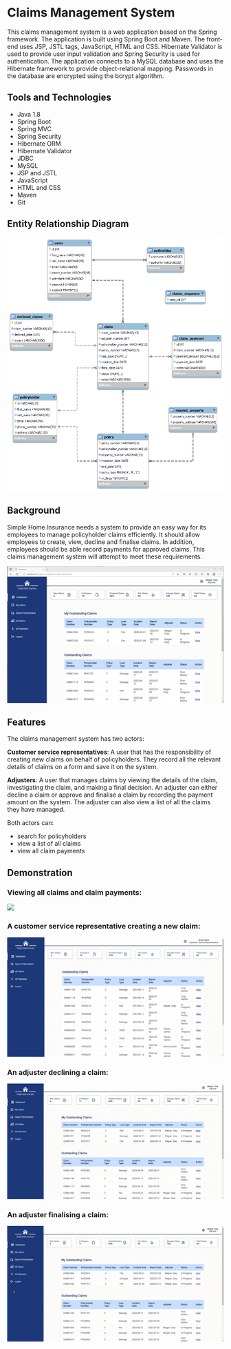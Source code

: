 # Claims Management System

This claims management system is a web application based on the Spring framework. The application is built using Spring Boot and Maven. The front-end uses JSP, JSTL tags, JavaScript, HTML and CSS. Hibernate Validator is used to provide user input validation and Spring Security is used for authentication. The application connects to a MySQL database and uses the Hibernate framework to provide object-relational mapping. Passwords in the database are encrypted using the bcrypt algorithm.

## Tools and Technologies
* Java 1.8
* Spring Boot
* Spring MVC
* Spring Security
* Hibernate ORM
* Hibernate Validator
* JDBC
* MySQL
* JSP and JSTL
* JavaScript
* HTML and CSS
* Maven
* Git

## Entity Relationship Diagram

<p align="center">
  <img src="images/ERD6.png" width=600>
</p>

## Background

Simple Home Insurance needs a system to provide an easy way for its employees to manage policyholder claims efficiently. It should allow employees to create, view, decline and finalise claims. In addition, employees should be able record payments for approved claims. This claims management system will attempt to meet these requirements.

![](images/dashboard-adj.jpg)

## Features

The claims management system has two actors: 

**Customer service representatives**: A user that has the responsibility of creating new claims on behalf of policyholders. They record all the relevant details of claims on a form and save it on the system. 

**Adjusters**: A user that manages claims by viewing the details of the claim, investigating the claim, and making a final decision. An adjuster can either decline a claim or approve and finalise a claim by recording the payment amount on the system. The adjuster can also view a list of all the claims they have managed.

Both actors can:
* search for policyholders
* view a list of all claims
* view all claim payments

## Demonstration

### Viewing all claims and claim payments:

![](images/view-all.gif)

### A customer service representative creating a new claim:

![](images/create-claim.gif)

### An adjuster declining a claim:

![](images/decline-claim.gif)

### An adjuster finalising a claim:

![](images/finalise-claim.gif)
